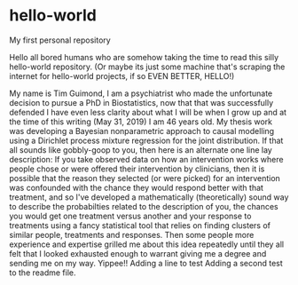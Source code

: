 # hello-world
My first personal repository

Hello all bored humans who are somehow taking the time to read this silly hello-world repository. (Or maybe its just some machine that's scraping the internet for hello-world projects, if so EVEN BETTER, HELLO!)

My name is Tim Guimond, I am a psychiatrist who made the unfortunate decision to pursue a PhD in Biostatistics, now that that was successfully defended I have even less clarity about what I will be when I grow up and at the time of this writing (May 31, 2019) I am 46 years old. My thesis work was developing a Bayesian nonparametric approach to causal modelling using a Dirichlet process mixture regression for the joint distribution. If that all sounds like gobbly-goop to you, then here is an alternate one line lay description:
If you take observed data on how an intervention works where people chose or were offered their intervention by clinicians, then it is possible that the reason they selected (or were picked) for an intervention was confounded with the chance they would respond better with that treatment, and so I've developed a mathematically (theoretically) sound way to describe the probabilties related to the description of you, the chances you would get one treatment versus another and your response to treatments using a fancy statistical tool that relies on finding clusters of similar people, treatments and responses. Then some people more experience and expertise grilled me about this  idea repeatedly until they all felt that I looked exhausted enough to warrant giving me a degree and sending me on my way. Yippee!!
Adding a line to test
 Adding a second test to the readme file.
